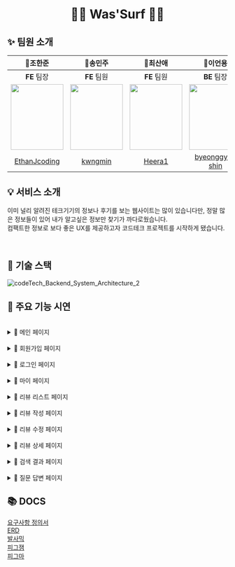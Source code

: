 <h1 align="center"> 🏄‍♀️ Was'Surf 🏄‍♂️ </h1>

## ✨ 팀원 소개
🥇**조한준**|🥈**송민주**|🥈**최산애**|🥈**이언용**|🥈**박다솜**|🥈**정민우**
:---:|:---:|:---:|:---:|:---:|:---:|
**FE** 팀장|**FE** 팀원|**FE** 팀원|**BE** 팀장|**BE** 팀원|**BE** 팀원
<img src="https://user-images.githubusercontent.com/77074266/232533785-09281c82-860f-44e3-8226-b38f61a32e68.png" width=120 height=150>|<img src="https://user-images.githubusercontent.com/77074266/232533999-24cb83a9-f3b2-4eef-8b9d-ad2cab512f4b.png" width=120 height=150>|<img src="https://user-images.githubusercontent.com/77074266/232534663-151f2118-4bd7-43bd-a05b-3ddd4210a759.png" width=120 height=150>|<img src="https://user-images.githubusercontent.com/77074266/232536811-8616655c-ff5c-461c-9a59-427474d75a08.png" width=120 height=150>|<img src="https://user-images.githubusercontent.com/77074266/232537282-57316abf-63cf-4825-8190-385066ee90d5.png" width=120 height=150>|<img src="https://user-images.githubusercontent.com/100268187/197087475-418d469d-d1c1-4310-856b-917e44d2845f.jpg" width=120>|<img src="https://user-images.githubusercontent.com/77074266/232537548-af6ee28e-0cb0-4acf-a6d0-a1b94b399fea.png" width=120 height=160>   
[EthanJcoding](https://github.com/EthanJcoding)|[kwngmin](https://github.com/kwngmin)|[Heera1](https://github.com/Heera1)|[byeonggyu-shin](https://github.com/byeonggyu-shin)|[INewWorldI](https://github.com/INewWorldI)|[hea0408never](https://github.com/hea0408never)|[toneofrain](https://github.com/toneofrain)

## 💡 서비스 소개
이미 널리 알려진 테크기기의 정보나 후기를 보는 웹사이트는 많이 있습니다만, 정말 많은 정보들이 있어 내가 알고싶은 정보만 찾기가 까다로웠습니다. 
<br>컴팩트한 정보로 보다 좋은 UX를 제공하고자 코드테크 프로젝트를 시작하게 됐습니다.

</br>

##  🥕 기술 스택
![codeTech_Backend_System_Architecture_2](https://user-images.githubusercontent.com/94808683/205485482-1ef83543-bb20-4f05-a452-8f2d60e37190.png)



## 📌 주요 기능 시연
 
 </br>
 <details>
   <summary>📍 메인 페이지 </summary>
 
   ![KakaoTalk_Photo_2022-12-04-18-39-20](https://user-images.githubusercontent.com/94808683/205484123-aff561bc-636b-43e6-84ca-d633fbfe274b.gif)
   
 </details>
  
</br>
<details>
 <summary>📍 회원가입 페이지</summary>
 
 ![mainToSignupToLogin](https://user-images.githubusercontent.com/94808683/205483717-c08eefa7-c6db-4715-b7d2-fe470f1f1a8a.gif)
 
</details>
  
</br>
<details>
 <summary>📍 로그인 페이지 </summary>
 
 ![loginToMyPage](https://user-images.githubusercontent.com/94808683/205483738-03493fba-90e8-4329-9bab-752676895622.gif)
 
</details>
  
</br>
<details>
 <summary>📍 마이 페이지 </summary>
 
  ![myPageToUploadImage](https://user-images.githubusercontent.com/94808683/205483700-0465c8fe-c83a-426f-b358-46fb9006023e.gif)
  
  ![MyPageNamePasswordChange](https://user-images.githubusercontent.com/94808683/205483710-5a4b8034-14e2-407b-9e53-09cf7bda3814.gif)
  
</details>
  
</br>
<details>
 <summary>📍 리뷰 리스트 페이지 </summary>
 
 ![Dec-05-2022 20-03-17](https://user-images.githubusercontent.com/94808683/205621976-e6337de1-4155-4370-b7e8-5a05375a2f46.gif)

 ![Dec-05-2022 20-01-05](https://user-images.githubusercontent.com/94808683/205621625-00ed8473-a999-42b7-b98c-59825e8bc00f.gif)

</details>
  
</br>
<details>
 <summary>📍 리뷰 작성 페이지 </summary>
 
 ![writeReviewCategory](https://user-images.githubusercontent.com/94808683/205483645-cd6a7c65-7dd7-4702-bef3-db317007ec16.gif)
 
 ![addProduct](https://user-images.githubusercontent.com/94808683/205483696-7f2f882b-da19-4186-8554-45c1509b04ea.gif)
 
 ![writeReviewToReviewDetail](https://user-images.githubusercontent.com/94808683/205484388-547d0273-bf45-49c0-92a6-d3ad505f1761.gif)
 
</details>
  
  
</br>
 <details>
 <summary>📍 리뷰 수정 페이지 </summary>
 
  ![EditReview](https://user-images.githubusercontent.com/94808683/205483787-63aa6a6c-dcc3-4b40-a0e3-009be347b7e4.gif)
 
 </details>
  
</br>
<details>
 <summary>📍 리뷰 상세 페이지 </summary>
 
  ![likeReview](https://user-images.githubusercontent.com/94808683/205483745-c48c9a03-5a10-4da2-bfb6-88f6cef17c79.gif)
 
 ![writeReviewComment](https://user-images.githubusercontent.com/94808683/205483641-bf1536d6-8c4e-4b13-a2b8-65d23adcb240.gif)
 
</details>
 
</br>
<details>
 <summary>📍 검색 결과 페이지 </summary>
 
 ![searchResult](https://user-images.githubusercontent.com/94808683/205483575-5e4868cb-df99-4ce6-9204-f749711e8ec4.gif)
 
</details>
  
</br>
<details>
 <summary>📍 질문 답변 페이지 </summary>
 
 ![questionLists](https://user-images.githubusercontent.com/94808683/205483800-21645b70-5586-46fd-987c-a318fec8711b.gif)
 
 ![questionEdit](https://user-images.githubusercontent.com/94808683/205483805-da255273-d665-4709-833d-b79bfe913818.gif)
 
</details>


##  📚 DOCS

[요구사항 정의서](https://docs.google.com/spreadsheets/d/1xybnua_bGm4OFpEEiCZ22cFjYvWQCzlundHNnWjd4qg/edit#gid=0)
</br>
[ERD](https://www.notion.so/codestates/ERD-067b715a294b4189b13d4fad9ee66894)
</br>
[발사믹](https://www.notion.so/codestates/7ba31de7945a4223b950bfd8f8a6716a)
</br>
[피그잼](https://www.notion.so/codestates/d2557f464b684bfea2360908f05226ce)
</br>
[피그마](https://www.notion.so/codestates/a84ca35c60bb4b33b188f772dbbf3d1d)
